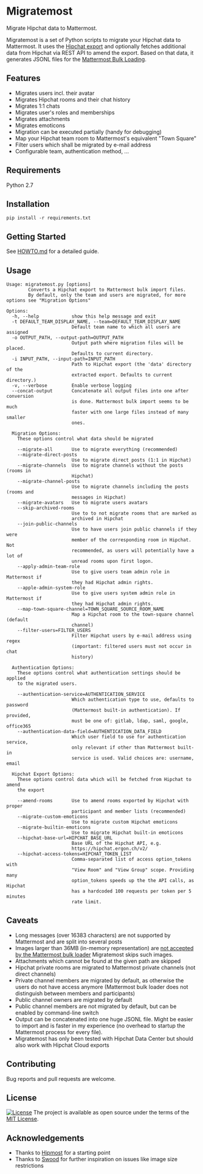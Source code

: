 # Migratemost
Migrate Hipchat data to Mattermost.

Migratemost is a set of Python scripts to migrate your Hipchat data to Mattermost. It uses the [Hipchat export](https://confluence.atlassian.com/hipchatdc3/export-and-import-data-from-hipchat-data-center-909770932.html) and optionally fetches additional data from Hipchat via REST API to amend the export. Based on that data, it generates JSONL files for the [Mattermost Bulk Loading](https://docs.mattermost.com/deployment/bulk-loading.html).

## Features
- Migrates users incl. their avatar
- Migrates Hipchat rooms and their chat history
- Migrates 1:1 chats
- Migrates user's roles and memberships
- Migrates attachments
- Migrates emoticons
- Migration can be executed partially (handy for debugging)
- Map your Hipchat team room to Mattermost's equivalent "Town Square"
- Filter users which shall be migrated by e-mail address
- Configurable team, authentication method, ...

## Requirements
Python 2.7

## Installation
```
pip install -r requirements.txt
```

## Getting Started
See [HOWTO.md](./HOWTO.md) for a detailed guide.

## Usage
```
Usage: migratemost.py [options]
        Converts a Hipchat export to Mattermost bulk import files.
        By default, only the team and users are migrated, for more options see "Migration Options"

Options:
  -h, --help            show this help message and exit
  -t DEFAULT_TEAM_DISPLAY_NAME, --team=DEFAULT_TEAM_DISPLAY_NAME
                        Default team name to which all users are assigned
  -o OUTPUT_PATH, --output-path=OUTPUT_PATH
                        Output path where migration files will be placed.
                        Defaults to current directory.
  -i INPUT_PATH, --input-path=INPUT_PATH
                        Path to Hipchat export (the 'data' directory of the
                        extracted export. Defaults to current directory.)
  -v, --verbose         Enable verbose logging
  --concat-output       Concatenate all output files into one after conversion
                        is done. Mattermost bulk import seems to be much
                        faster with one large files instead of many smaller
                        ones.

  Migration Options:
    These options control what data should be migrated

    --migrate-all       Use to migrate everything (recommended)
    --migrate-direct-posts
                        Use to migrate direct posts (1:1 in Hipchat)
    --migrate-channels  Use to migrate channels without the posts (rooms in
                        Hipchat)
    --migrate-channel-posts
                        Use to migrate channels including the posts (rooms and
                        messages in Hipchat)
    --migrate-avatars   Use to migrate users avatars
    --skip-archived-rooms
                        Use to to not migrate rooms that are marked as
                        archived in Hipchat
    --join-public-channels
                        Use to have users join public channels if they were
                        member of the corresponding room in Hipchat. Not
                        recommended, as users will potentially have a lot of
                        unread rooms upon first logon.
    --apply-admin-team-role
                        Use to give users team admin role in Mattermost if
                        they had Hipchat admin rights.
    --apple-admin-system-role
                        Use to give users system admin role in Mattermost if
                        they had Hipchat admin rights.
    --map-town-square-channel=TOWN_SQUARE_SOURCE_ROOM_NAME
                        Map a Hipchat room to the town-square channel (default
                        channel)
    --filter-users=FILTER_USERS
                        Filter Hipchat users by e-mail address using regex
                        (important: filtered users must not occur in chat
                        history)

  Authentication Options:
    These options control what authentication settings should be applied
    to the migrated users.

    --authentication-service=AUTHENTICATION_SERVICE
                        Which authentication type to use, defaults to password
                        (Mattermost built-in authentication). If provided,
                        must be one of: gitlab, ldap, saml, google, office365
    --authentication-data-field=AUTHENTICATION_DATA_FIELD
                        Which user field to use for authentication service,
                        only relevant if other than Mattermost built-in
                        service is used. Valid choices are: username, email

  Hipchat Export Options:
    These options control data which will be fetched from Hipchat to amend
    the export

    --amend-rooms       Use to amend rooms exported by Hipchat with proper
                        participant and member lists (recommended)
    --migrate-custom-emoticons
                        Use to migrate custom Hipchat emoticons
    --migrate-builtin-emoticons
                        Use to migrate Hipchat built-in emoticons
    --hipchat-base-url=HIPCHAT_BASE_URL
                        Base URL of the Hipchat API, e.g.
                        https://hipchat.ergon.ch/v2/
    --hipchat-access-tokens=HIPCHAT_TOKEN_LIST
                        Comma-separated list of access option_tokens with
                        "View Room" and "View Group" scope. Providing many
                        option_tokens speeds up the the API calls, as Hipchat
                        has a hardcoded 100 requests per token per 5 minutes
                        rate limit.

```

## Caveats
- Long messages (over 16383 characters) are not supported by Mattermost and are split into several posts
- Images larger than 36MB (in-memory representation) are [not accepted by the Mattermost bulk loader](https://mattermost.atlassian.net/browse/MM-13033) Migratemost skips such images.
- Attachments which cannot be found at the given path are skipped
- Hipchat private rooms are migrated to Mattermost private channels (not direct channels)
- Private channel members are migrated by default, as otherwise the users do not have access anymore (Mattermost bulk loader does not distinguish between members and participants)
- Public channel owners are migrated by default
- Public channel members are not migrated by default, but can be enabled by command-line switch
- Output can be concatenated into one huge JSONL file. Might be easier to import and is faster in my experience (no overhead to startup the Mattermost process for every file).
- Migratemost has only been tested with Hipchat Data Center but should also work with Hipchat Cloud exports

## Contributing
Bug reports and pull requests are welcome.

## License
[![License](http://img.shields.io/:license-mit-blue.svg?style=flat-square)](http://badges.mit-license.org)
The project is available as open source under the terms of the [MIT License](./LICENSE).

## Acknowledgements
- Thanks to [Hipmost](https://github.com/orbitalimpact/hipmost) for a starting point
- Thanks to [Swood](https://github.com/swood) for further inspiration on issues like image size restrictions
